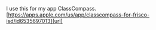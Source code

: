 I use this for my app ClassCompass. [https://apps.apple.com/us/app/classcompass-for-frisco-isd/id6535697013](url)
